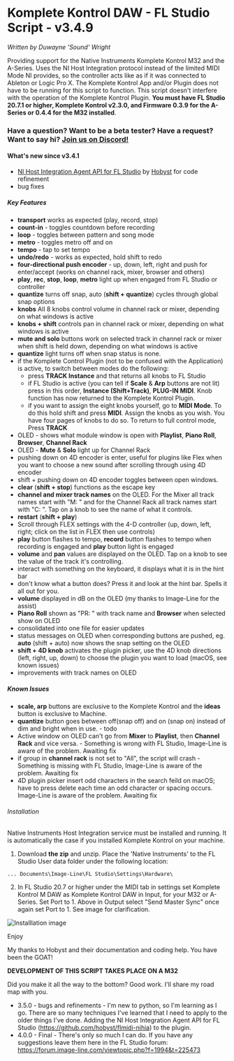 # Komplete Kontrol DAW - FL Studio Script - v3.4.9

*Written by Duwayne 'Sound' Wright*

Providing support for the Native Instruments Komplete Kontrol M32 and the A-Series. Uses the NI Host Integration protocol instead of the limited MIDI Mode NI provides, so the controller acts like as if it was connected to Ableton or Logic Pro X. The Komplete Kontrol App and/or Plugin does not have to be running for this script to function. This script doesn't interfere with the operation of the Komplete Kontrol Plugin. **You must have FL Studio 20.7.1 or higher, Komplete Kontrol v2.3.0, and Firmware 0.3.9 for the A-Series or 0.4.4 for the M32 installed**. 

### Have a question? Want to be a beta tester? Have a request? Want to say hi? [Join us on Discord!](https://discord.gg/GeTTWBV "FL Studio NI on Discord")


#### What's new since v3.4.1
* [NI Host Integration Agent API for FL Studio](https://github.com/hobyst/flmidi-nihia  "NIHIA by Hobyst") by [Hobyst](https://github.com/hobyst  "Hobyst Github") for code refinement
* bug fixes

##### Key Features
* **transport** works as expected (play, record, stop)
* **count-in** - toggles countdown before recording
* **loop** - toggles between pattern and song mode
* **metro** - toggles metro off and on
* **tempo** - tap to set tempo
* **undo/redo** - works as expected, hold shift to redo
* **four-directional push encoder** - up, down, left, right and push for enter/accept (works on channel rack, mixer, browser and others)
* **play**, **rec**, **stop**, **loop**, **metro** light up when engaged from FL Studio or controller
* **quantize** turns off snap, auto (**shift + quantize**) cycles through global snap options
* **knobs** All 8 knobs control volume in channel rack or mixer, depending on what windows is active
* **knobs + shift** controls pan in channel rack or mixer, depending on what windows is active
* **mute and solo** buttons work on selected track in channel rack or mixer when shift is held down, depending on what windows is active
* **quantize** light turns off when snap status is none.
* if the Komplete Control Plugin (not to be confused with the Application) is active, to switch between modes do the following:
  * press **TRACK Instance** and that returns all knobs to FL Studio
  * if FL Studio is active (you can tell if **Scale** & **Arp** buttons are not lit) press in this order, 
    **Instance (Shift+Track)**, **PLUG-IN MIDI**. Knob function has now returned to the Komplete Kontrol Plugin.
  * if you want to assign the eight knobs yourself, go to **MIDI Mode**. To do this hold shift and press **MIDI**. Assign the knobs as you wish. You have four pages of knobs to do so. To return to full control mode, Press **TRACK**
* OLED - shows what module window is open with  **Playlist**, **Piano Roll**, **Browser**, **Channel Rack**
* OLED - **Mute** & **Solo** light up for Channel Rack 
* pushing down on 4D encoder is enter, useful for plugins like Flex when you want to choose a new sound after scrolling       through using 4D encoder
* shift + pushing down on 4D encoder toggles between open windows.
* **clear** (**shift + stop**) functions as the escape key
* **channel and mixer track names** on the OLED. For the Mixer all track names start with "M: " and for the Channel Rack all track names start with "C: ". Tap on a knob to see the name of what it controls.
* **restart** (**shift + play**)
* Scroll through FLEX settings with the 4-D controller (up, down, left, right; click on the list in FLEX then use controls)
* **play** button flashes to tempo, **record** button flashes to tempo when recording is engaged and **play** button light is engaged 
* **volume** and **pan** values are displayed on the OLED. Tap on a knob to see the value of the track it's controlling.
* interact with something on the keyboard, it displays what it is in the hint bar 
* don't know what a button does? Press it and look at the hint bar. Spells it all out for you.
* **volume** displayed in dB on the OLED (my thanks to Image-Line for the assist)
* **Piano Roll** shown as "PR: " with track name and **Browser** when selected show on OLED
* consolidated into one file for easier updates
* status messages on OLED when corresponding buttons are pushed, eg. **auto** (shift + auto) now shows the snap setting on the OLED
* **shift + 4D knob** activates the plugin picker, use the 4D knob directions (left, right, up, down) to choose the plugin you want to load (macOS, see known issues)
* improvements with track names on OLED

##### Known Issues
* **scale, arp** buttons are exclusive to the Komplete Kontrol and the **ideas** button is exclusive to Machine. 
* **quantize** button goes between off(snap off) and on (snap on) instead of dim and bright when in use. - todo
* Active window on OLED can't go from **Mixer** to **Playlist**, then **Channel Rack** and vice versa.  - Something is wrong with FL Studio, Image-Line is aware of the problem. Awaiting fix
* if group in **channel rack** is not set to "All", the script will crash - Something is missing with FL Studio, Image-Line is aware of the problem. Awaiting fix
* 4D plugin picker insert odd characters in the search feild on macOS; have to press delete each time an odd character or spacing occurs. Image-Line is aware of the problem. Awaiting fix


###### Installation

Native Instruments Host Integration service must be installed and running. It is automatically the case
if you installed Komplete Kontrol on your machine.

1. Download **the zip** and unzip. Place the 'Native Instruments' to the FL Studio User data 
folder under the following location:

```... Documents\Image-Line\FL Studio\Settings\Hardware\```

2. In FL Studio 20.7 or higher under the MIDI tab in settings set Komplete Kontrol M DAW as Komplete Kontrol DAW in Input, for your M32 or A-Series. Set Port to 1. Above in Output select "Send Master Sync" once again set Port to 1. See image for clarification.

![Installlation image](/images/FL%20Studio%20Install%20Screenshot.png)

Enjoy

My thanks to Hobyst and their documentation and coding help. You have been the GOAT! 

**DEVELOPMENT OF THIS SCRIPT TAKES PLACE ON A M32**



Did you make it all the way to the bottom? Good work. I'll share my road map with you.

* 3.5.0 - bugs and refinements - I'm new to python, so I'm learning as I go. There are so many techniques I've learned that           I need to apply to the older things I've done. Adding the NI Host Integration Agent API for FL Studio
          (https://github.com/hobyst/flmidi-nihia) to the plugin. 
* 4.0.0 - Final - There's only so much I can do. If you have any suggestions leave them here in the FL Studio forum:                   https://forum.image-line.com/viewtopic.php?f=1994&t=225473
